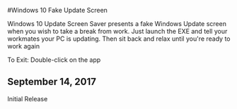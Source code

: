 #Windows 10 Fake Update Screen

Windows 10 Update Screen Saver presents a fake Windows Update screen when you wish to take a break from work.
Just launch the EXE and tell your workmates your PC is updating. Then sit back and relax until you're ready to work again

To Exit: Double-click on the app

September 14, 2017
-
Initial Release
